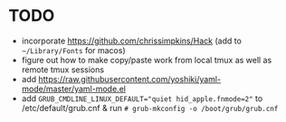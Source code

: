 # TODO

- incorporate https://github.com/chrissimpkins/Hack (add to `~/Library/Fonts` for macos)
- figure out how to make copy/paste work from local tmux as well as remote tmux sessions
- add https://raw.githubusercontent.com/yoshiki/yaml-mode/master/yaml-mode.el
- add `GRUB_CMDLINE_LINUX_DEFAULT="quiet hid_apple.fnmode=2"` to /etc/default/grub.cnf & run `# grub-mkconfig -o /boot/grub/grub.cnf`
